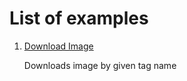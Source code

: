 # List of examples

1. [Download Image](1.download_image)
   
    Downloads image by given tag name
